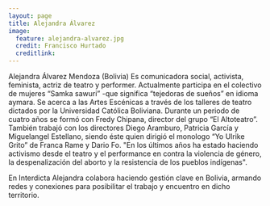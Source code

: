```yaml
---
layout: page
title: Alejandra Álvarez
image:
  feature: alejandra-alvarez.jpg
  credit: Francisco Hurtado
  creditlink:
---
```


Alejandra Álvarez Mendoza (Bolivia) Es comunicadora social, activista, feminista, actriz de teatro y performer. Actualmente participa en el colectivo de mujeres “Samka sawuri” -que significa “tejedoras de sueños” en idioma aymara. Se acerca a las Artes Escénicas a través de los talleres de teatro dictados por la Universidad Católica Boliviana. Durante un periodo de cuatro años se formó con Fredy Chipana, director del grupo “El Altoteatro”. También trabajó con los directores Diego Aramburo, Patricia García y Miguelangel Estellano, siendo éste quien dirigió el monologo “Yo Ulrike Grito” de Franca Rame y Dario Fo. "En los últimos años ha estado haciendo activismo desde el teatro y el performance en contra la violencia de género, la despenalización del aborto y la resistencia de los pueblos indígenas".

En Interdicta Alejandra colabora haciendo gestión clave en Bolivia, armando redes y conexiones para posibilitar el trabajo y encuentro en dicho territorio.
